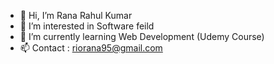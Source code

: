 - 👋 Hi, I’m Rana Rahul Kumar
- 👀 I’m interested in Software feild
- 🌱 I’m currently learning Web Development (Udemy Course)
- 📫 Contact : riorana95@gmail.com

<!---
riorana95/riorana95 is a ✨ special ✨ repository because its `README.md` (this file) appears on your GitHub profile.
You can click the Preview link to take a look at your changes.
--->
